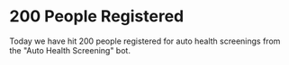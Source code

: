 # 200 People Registered

Today we have hit 200 people registered for auto health screenings from the "Auto Health Screening" bot.